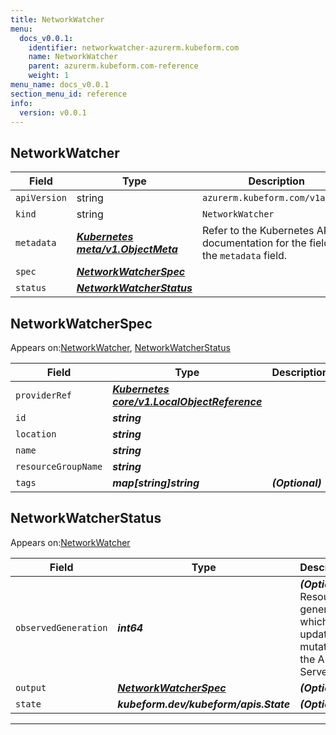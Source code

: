 ```yaml
---
title: NetworkWatcher
menu:
  docs_v0.0.1:
    identifier: networkwatcher-azurerm.kubeform.com
    name: NetworkWatcher
    parent: azurerm.kubeform.com-reference
    weight: 1
menu_name: docs_v0.0.1
section_menu_id: reference
info:
  version: v0.0.1
---
```


## NetworkWatcher
| Field | Type | Description |
| ------ | ----- | ----------- |
| `apiVersion` | string | `azurerm.kubeform.com/v1alpha1` |
|    `kind` | string | `NetworkWatcher` |
| `metadata` | ***[Kubernetes meta/v1.ObjectMeta](https://kubernetes.io/docs/reference/generated/kubernetes-api/v1.13/#objectmeta-v1-meta)***|Refer to the Kubernetes API documentation for the fields of the `metadata` field.|
| `spec` | ***[NetworkWatcherSpec](#networkwatcherspec)***||
| `status` | ***[NetworkWatcherStatus](#networkwatcherstatus)***||
## NetworkWatcherSpec

Appears on:[NetworkWatcher](#networkwatcher), [NetworkWatcherStatus](#networkwatcherstatus)

| Field | Type | Description |
| ------ | ----- | ----------- |
| `providerRef` | ***[Kubernetes core/v1.LocalObjectReference](https://kubernetes.io/docs/reference/generated/kubernetes-api/v1.13/#localobjectreference-v1-core)***||
| `id` | ***string***||
| `location` | ***string***||
| `name` | ***string***||
| `resourceGroupName` | ***string***||
| `tags` | ***map[string]string***| ***(Optional)*** |
## NetworkWatcherStatus

Appears on:[NetworkWatcher](#networkwatcher)

| Field | Type | Description |
| ------ | ----- | ----------- |
| `observedGeneration` | ***int64***| ***(Optional)*** Resource generation, which is updated on mutation by the API Server.|
| `output` | ***[NetworkWatcherSpec](#networkwatcherspec)***| ***(Optional)*** |
| `state` | ***kubeform.dev/kubeform/apis.State***| ***(Optional)*** |
---
